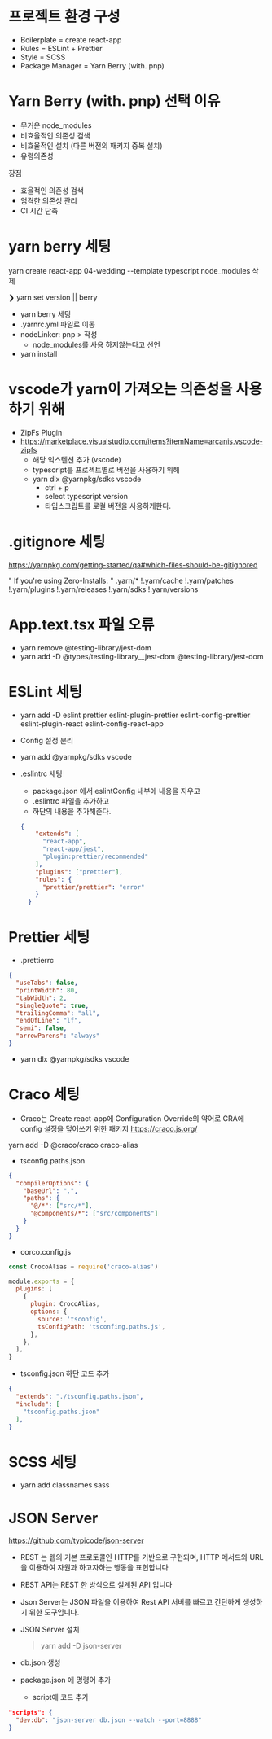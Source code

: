 # 프로젝트 환경 구성
- Boilerplate = create react-app
- Rules = ESLint + Prettier
- Style = SCSS
- Package Manager = Yarn Berry (with. pnp)


# Yarn Berry (with. pnp) 선택 이유
- 무거운 node_modules
- 비효울적인 의존성 검색
- 비효율적인 설치 (다른 버전의 패키지 중복 설치)
- 유령의존성

장점
- 효율적인 의존성 검색
- 엄격한 의존성 관리
- CI 시간 단축


# yarn berry 세팅
yarn create react-app 04-wedding --template typescript
node_modules 삭제

❯ yarn set version <version> || berry
  - yarn berry 세팅
  - .yarnrc.yml 파일로 이동
  - nodeLinker: pnp > 작성
    - node_modules를 사용 하지않는다고 선언
  - yarn install


# vscode가 yarn이 가져오는 의존성을 사용하기 위해
  - ZipFs Plugin
  - https://marketplace.visualstudio.com/items?itemName=arcanis.vscode-zipfs
    - 해당 익스텐션 추가 (vscode)
    - typescript를 프로젝트별로 버전을 사용하기 위해
    - yarn dlx @yarnpkg/sdks vscode
      - ctrl + p
      - select typescript version 
      - 타입스크립트를 로컬 버전을 사용하게한다.


# .gitignore 세팅
<a href="https://yarnpkg.com/getting-started/qa#which-files-should-be-gitignored">https://yarnpkg.com/getting-started/qa#which-files-should-be-gitignored</a>

" If you're using Zero-Installs: "
  .yarn/*
  !.yarn/cache
  !.yarn/patches
  !.yarn/plugins
  !.yarn/releases
  !.yarn/sdks
  !.yarn/versions

# App.text.tsx 파일 오류
  - yarn remove @testing-library/jest-dom
  - yarn add -D @types/testing-library__jest-dom @testing-library/jest-dom


# ESLint 세팅
  - yarn add -D eslint prettier eslint-plugin-prettier eslint-config-prettier eslint-plugin-react eslint-config-react-app
  - Config 설정 분리
  - yarn add @yarnpkg/sdks vscode

  - .eslintrc 세팅
    - package.json 에서 eslintConfig 내부에 내용을 지우고
    - .eslintrc 파일을 추가하고
    - 하단의 내용을 추가해준다.

    ``` json
    {
        "extends": [
          "react-app",
          "react-app/jest",
          "plugin:prettier/recommended"
        ],
        "plugins": ["prettier"],
        "rules": {
          "prettier/prettier": "error"
        }
      }
    ```

# Prettier 세팅
  - .prettierrc

  ``` json
  {
    "useTabs": false,
    "printWidth": 80,
    "tabWidth": 2,
    "singleQuote": true,
    "trailingComma": "all",
    "endOfLine": "lf",
    "semi": false,
    "arrowParens": "always"
  }
  ```

  - yarn dlx @yarnpkg/sdks vscode


# Craco 세팅
- Craco는 Create react-app에 Configuration Override의 약어로 CRA에 config 설정을 덮어쓰기 위한 패키지
<a href="https://craco.js.org/">https://craco.js.org/</a>

yarn add -D @craco/craco craco-alias

- tsconfig.paths.json
``` json
{
  "compilerOptions": {
    "baseUrl": ".",
    "paths": {
      "@/*": ["src/*"],
      "@components/*": ["src/components"]
    }
  }
}
```

- corco.config.js
``` javascript
const CrocoAlias = require('craco-alias')

module.exports = {
  plugins: [
    {
      plugin: CrocoAlias,
      options: {
        source: 'tsconfig',
        tsConfigPath: 'tsconfing.paths.js',
      },
    },
  ],
}

```
- tsconfig.json 하단 코드 추가
``` json
{
  "extends": "./tsconfig.paths.json",
  "include": [
    "tsconfig.paths.json"
  ],  
}

```


# SCSS 세팅
- yarn add classnames sass

# JSON Server
<a href="https://github.com/typicode/json-server">https://github.com/typicode/json-server</a>

- REST 는 웹의 기본 프로토콜인 HTTP를 기반으로 구현되며, HTTP 메서드와 URL 을 이용하여 자원과 하고자하는 행동을 표현합니다
- REST API는 REST 한 방식으로 설계된 API 입니다
- Json Server는 JSON 파일을 이용하여 Rest API 서버를 빠르고 간단하게 생성하기 위한 도구입니다.

- JSON Server 설치
  > yarn add -D json-server
- db.json 생성
- package.json 에 명령어 추가
  - script에 코드 추가
``` json
"scripts": { 
  "dev:db": "json-server db.json --watch --port=8888"
}
```